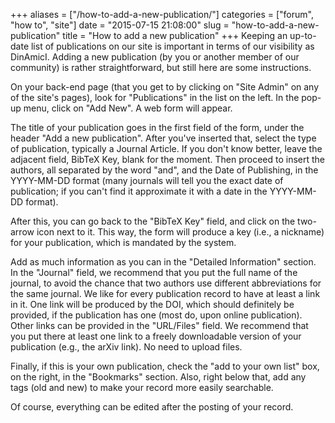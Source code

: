 +++
aliases = ["/how-to-add-a-new-publication/"]
categories = ["forum", "how to", "site"]
date = "2015-07-15 21:08:00"
slug = "how-to-add-a-new-publication"
title = "How to add a new publication"
+++
Keeping an up-to-date list of publications on our site is important in
terms of our visibility as DinAmicI. Adding a new publication (by you or
another member of our community) is rather straightforward, but still
here are some instructions.

On your back-end page (that you get to by clicking on "Site Admin" on
any of the site's pages), look for "Publications" in the list on the
left. In the pop-up menu, click on "Add New". A web form will appear.

The title of your publication goes in the first field of the form, under
the header "Add a new publication". After you've inserted that, select
the type of publication, typically a Journal Article. If you don't know
better, leave the adjacent field, BibTeX Key, blank for the moment. Then
proceed to insert the authors, all separated by the word "and", and the
Date of Publishing, in the YYYY-MM-DD format (many journals will tell
you the exact date of publication; if you can't find it approximate it
with a date in the YYYY-MM-DD format).

After this, you can go back to the "BibTeX Key" field, and click on the
two-arrow icon next to it. This way, the form will produce a key (i.e.,
a nickname) for your publication, which is mandated by the system.

Add as much information as you can in the "Detailed Information"
section. In the "Journal" field, we recommend that you put the full name
of the journal, to avoid the chance that two authors use different
abbreviations for the same journal. We like for every publication record
to have at least a link in it. One link will be produced by the DOI,
which should definitely be provided, if the publication has one (most
do, upon online publication). Other links can be provided in the
"URL/Files" field. We recommend that you put there at least one link to
a freely downloadable version of your publication (e.g., the arXiv
link). No need to upload files.

Finally, if this is your own publication, check the "add to your own
list" box, on the right, in the "Bookmarks" section. Also, right below
that, add any tags (old and new) to make your record more easily
searchable.

Of course, everything can be edited after the posting of your record.

 

 
